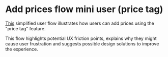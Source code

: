 # Add prices flow mini user (price tag)


[This](https://www.figma.com/board/joy912KICruxX48C4NYJyK/%22add-price%22-flow---open-prices-project?node-id=0-1&p=f&t=hyq08vXVka0izG4Z-0) simplified user flow illustrates how users can add prices using the "price tag" feature.

This flow highlights potential UX friction points, explains why they might cause user frustration and suggests possible design solutions to improve the experience.
